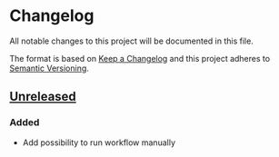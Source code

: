# Changelog

All notable changes to this project will be documented in this file.

The format is based on [Keep a Changelog](http://keepachangelog.com/en/1.0.0/)
and this project adheres to [Semantic Versioning](http://semver.org/spec/v2.0.0.html).

## [Unreleased]

### Added

- Add possibility to run workflow manually

[unreleased]: https://github.com/julianhille/sqldelight-js-driver/compare/b9d6de484587dbcc6c965668945e0a2fc7f64d36...HEAD